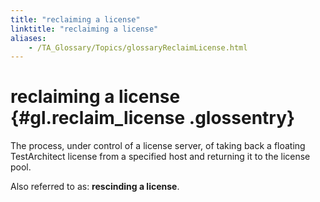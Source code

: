 ```yaml
--- 
title: "reclaiming a license"
linktitle: "reclaiming a license"
aliases: 
    - /TA_Glossary/Topics/glossaryReclaimLicense.html
---
```

# reclaiming a license {#gl.reclaim_license .glossentry}

The process, under control of a license server, of taking back a floating TestArchitect license from a specified host and returning it to the license pool.

Also referred to as: **rescinding a license**.

